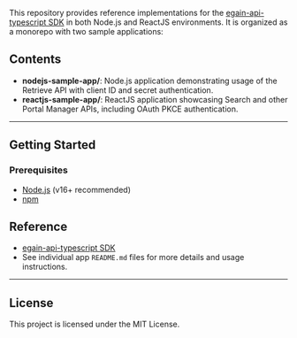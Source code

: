  

This repository provides reference implementations for the [egain-api-typescript SDK](https://www.npmjs.com/package/@egain/egain-api-typescript) in both Node.js and ReactJS environments. It is organized as a monorepo with two sample applications:

## Contents

- **nodejs-sample-app/**: Node.js application demonstrating usage of the Retrieve API with client ID and secret authentication.
- **reactjs-sample-app/**: ReactJS application showcasing Search and other Portal Manager APIs, including OAuth PKCE authentication.

---

## Getting Started

### Prerequisites
- [Node.js](https://nodejs.org/) (v16+ recommended)
- [npm](https://www.npmjs.com/)


## Reference
- [egain-api-typescript SDK](https://www.npmjs.com/package/@egain/egain-api-typescript)
- See individual app `README.md` files for more details and usage instructions.

---

## License
This project is licensed under the MIT License.
